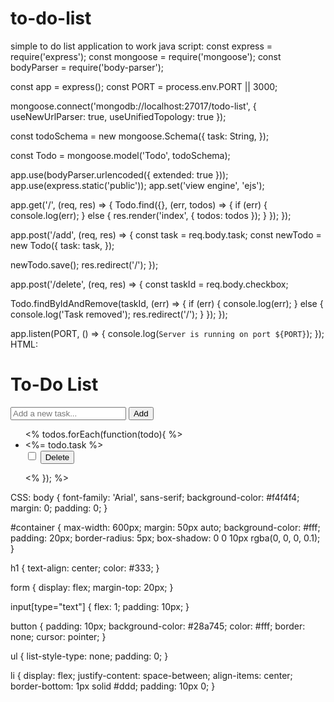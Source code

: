 # to-do-list
simple to do list application to work
java script:
const express = require('express');
const mongoose = require('mongoose');
const bodyParser = require('body-parser');

const app = express();
const PORT = process.env.PORT || 3000;

mongoose.connect('mongodb://localhost:27017/todo-list', { useNewUrlParser: true, useUnifiedTopology: true });

const todoSchema = new mongoose.Schema({
  task: String,
});

const Todo = mongoose.model('Todo', todoSchema);

app.use(bodyParser.urlencoded({ extended: true }));
app.use(express.static('public'));
app.set('view engine', 'ejs');

app.get('/', (req, res) => {
  Todo.find({}, (err, todos) => {
    if (err) {
      console.log(err);
    } else {
      res.render('index', { todos: todos });
    }
  });
});

app.post('/add', (req, res) => {
  const task = req.body.task;
  const newTodo = new Todo({
    task: task,
  });

  newTodo.save();
  res.redirect('/');
});

app.post('/delete', (req, res) => {
  const taskId = req.body.checkbox;

  Todo.findByIdAndRemove(taskId, (err) => {
    if (err) {
      console.log(err);
    } else {
      console.log('Task removed');
      res.redirect('/');
    }
  });
});

app.listen(PORT, () => {
  console.log(`Server is running on port ${PORT}`);
});
HTML:
<!DOCTYPE html>
<html lang="en">
<head>
  <meta charset="UTF-8">
  <meta http-equiv="X-UA-Compatible" content="IE=edge">
  <meta name="viewport" content="width=device-width, initial-scale=1.0">
  <title>To-Do List</title>
  <link rel="stylesheet" href="styles.css">
</head>
<body>
  <div id="container">
    <h1>To-Do List</h1>
    <form action="/add" method="post">
      <input type="text" name="task" placeholder="Add a new task..." required>
      <button type="submit">Add</button>
    </form>
    <ul>
      <% todos.forEach(function(todo){ %>
        <li>
          <span><%= todo.task %></span>
          <form action="/delete" method="post">
            <input type="checkbox" name="checkbox" value="<%= todo._id %>">
            <button type="submit">Delete</button>
          </form>
        </li>
      <% }); %>
    </ul>
  </div>
</body>
</html>

CSS:
body {
  font-family: 'Arial', sans-serif;
  background-color: #f4f4f4;
  margin: 0;
  padding: 0;
}

#container {
  max-width: 600px;
  margin: 50px auto;
  background-color: #fff;
  padding: 20px;
  border-radius: 5px;
  box-shadow: 0 0 10px rgba(0, 0, 0, 0.1);
}

h1 {
  text-align: center;
  color: #333;
}

form {
  display: flex;
  margin-top: 20px;
}

input[type="text"] {
  flex: 1;
  padding: 10px;
}

button {
  padding: 10px;
  background-color: #28a745;
  color: #fff;
  border: none;
  cursor: pointer;
}

ul {
  list-style-type: none;
  padding: 0;
}

li {
  display: flex;
  justify-content: space-between;
  align-items: center;
  border-bottom: 1px solid #ddd;
  padding: 10px 0;
}


